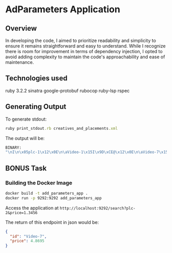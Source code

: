 # AdParameters Application

## Overview

In developing the code, I aimed to prioritize readability and simplicity to ensure it remains straightforward and easy to understand. While I recognize there is room for improvement in terms of dependency injection, I opted to avoid adding complexity to maintain the code's approachability and ease of maintenance. 


## Technologies used

ruby 3.2.2
sinatra
google-protobuf
rubocop
ruby-lsp
rspec

## Generating Output

To generate stdout:
```ruby
ruby print_stdout.rb creatives_and_placements.xml
```

The output will be:

```bash
BINARY:
"\nI\n\x05plc-1\x12\x0E\n\aVideo-1\x15I\x9D\xCE@\x12\x0E\n\aVideo-7\x15\xF2\xD2\x9B@\x12\x0F\n\bVideo-12\x15R\xA7\x83A\x12\x0F\n\bVideo-25\x15\x9B\xE6\x05A\n)\n\x05plc-2\x12\x0F\n\bVideo-12\x15R\xA7\x83A\x12\x0F\n\bVideo-25\x15\x9B\xE6\x05A\nI\n\x05plc-3\x12\x0E\n\aVideo-1\x15I\x9D\xCE@\x12\x0E\n\aVideo-7\x15\xF2\xD2\x9B@\x12\x0F\n\bVideo-12\x15R\xA7\x83A\x12\x0F\n\bVideo-25\x15\x9B\xE6\x05A\n\a\n\x05plc-4\n\a\n\x05plc-5\nI\n\x05plc-6\x12\x0E\n\aVideo-1\x15I\x9D\xCE@\x12\x0E\n\aVideo-7\x15\xF2\xD2\x9B@\x12\x0F\n\bVideo-12\x15R\xA7\x83A\x12\x0F\n\bVideo-25\x15\x9B\xE6\x05A\nY\n\x05plc-7\x12\x0E\n\aVideo-1\x15I\x9D\xCE@\x12\x0E\n\aVideo-4\x15\xE4\x83~?\x12\x0E\n\aVideo-7\x15\xF2\xD2\x9B@\x12\x0F\n\bVideo-12\x15R\xA7\x83A\x12\x0F\n\bVideo-25\x15\x9B\xE6\x05A\nI\n\x05plc-8\x12\x0E\n\aVideo-1\x15I\x9D\xCE@\x12\x0E\n\aVideo-7\x15\xF2\xD2\x9B@\x12\x0F\n\bVideo-12\x15R\xA7\x83A\x12\x0F\n\bVideo-25\x15\x9B\xE6\x05A"
```


## BONUS Task

### Building the Docker Image

```bash
docker build -t add_parameters_app .
docker run -p 9292:9292 add_parameters_app
```

Access the application at 
`http://localhost:9292/search?plc-2&price=1.3456`

The return of this endpoint in json would be:

```json
{
  "id": "Video-7",
  "price": 4.8695
}
```
